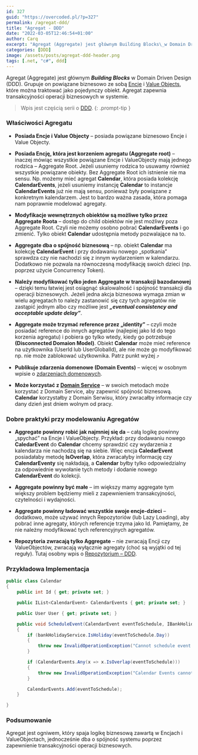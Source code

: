 ```yaml
---
id: 327
guid: "https://overcoded.pl/?p=327"
permalink: /agregat-ddd/
title: "Agregat - DDD"
date: "2022-03-05T12:46:54+01:00"
author: Carq
excerpt: "Agregat (Aggregate) jest głównym Building Blocks\_w Domain Driven Design (DDD). Grupuje on powiązane biznesowo ze sobą Encje i Value Objects, które można traktować jako pojedynczy obiekt. Agregat zapewnia trakcyjność operacji biznesowych w systemie."
categories: [DDD]
image: /assets/posts/agregat-ddd-header.png
tags: [.net, "c#", ddd]
---
```


Agregat (Aggregate) jest głównym **_Building Blocks_** w Domain Driven Design (DDD). Grupuje on powiązane biznesowo ze sobą [Encje](/encje-podstawy-ddd/) i [Value Objects](/value-objects/), które można traktować jako pojedynczy obiekt. Agregat zapewnia transakcyjności operacji biznesowych w systemie.

<!-- prettier-ignore-start  -->
> Wpis jest częścią serii o [DDD](/ddd/).
{: .prompt-tip }
<!-- prettier-ignore-end  -->

### Właściwości Agregatu

- **Posiada Encje i Value Objecty** – posiada powiązane biznesowo Encje i Value Objecty.

- **Posiada Encję, która jest korzeniem agregatu (Aggregate root)** – inaczej mówiąc wszystkie powiązane Encje i ValueObjecty mają jednego rodzica – Aggregate Root. Jeżeli usuniemy rodzica to usuwamy również wszystkie powiązane obiekty. Bez Aggregate Root ich istnienie nie ma sensu. Np. możemy mieć agregat **Calendar**, która posiada kolekcję **CalendarEvents**, jeżeli usuniemy instancję **Calendar** to instancje **CalendarEvents** już nie mają sensu, ponieważ były powiązane z konkretnym kalendarzem. Jest to bardzo ważna zasada, która pomaga nam poprawnie modelować agregaty.

- **Modyfikacje wewnętrznych obiektów są możliwe tylko przez Aggregate Roota** – dostęp do child obiektów nie jest możliwy poza Aggregate Root. Czyli nie możemy osobno pobrać **CalendarEvents** i go zmienić. Tylko obiekt **Calendar** udostępnia metody pozwalające na to.

- **Aggregate dba o spójność biznesową** – np. obiekt **Calendar** ma kolekcję **CalendarEvent** i przy dodawaniu nowego „spotkania” sprawdza czy nie nachodzi się z innym wydarzeniem w kalendarzu. Dodatkowo nie pozwala na równoczesną modyfikację swoich dzieci (np. poprzez użycie Concurrency Token).

- **Należy modyfikować tylko jeden Aggregate w transakcji bazodanowej** – dzięki temu łatwiej jest osiągnąć skalowalność i spójność transakcji dla operacji biznesowych. Jeżeli jedna akcja biznesowa wymaga zmian w wielu agregatach to należy zastanowić się czy tych agregatów nie zastąpić jednym albo czy możliwe jest **_„eventual consistency and acceptable update delay”_**.

- **Aggregate może trzymać reference przez „identity”** – czyli może posiadać reference do innych agregatów (najlepiej jako Id do tego korzenia agregatu) i pobiera go tylko wtedy, kiedy go potrzebuje **(Disconnected Domaion Model)**. Obiekt **Calendar** może mieć reference na użytkownika (UserId lub UserGlobalId), ale nie może go modyfikować np. nie może zablokować użytkownika. Patrz punkt wyżej ⤴️

- **Publikuje zdarzenia domenowe (Domain Events)** – więcej w osobnym wpisie o [zdarzeniach domenowych](/zdarzenia-domenowe-ddd/).

- **Może korzystać z [Domain Service](/domain-services-ddd/)** – w swoich metodach może korzystać z Domain Service, aby zapewnić spójność biznesową. **Calendar** korzystałby z Domain Serwisu, który zwracałby informacje czy dany dzień jest dniem wolnym od pracy.

### Dobre praktyki przy modelowaniu Agregatów

- **Aggregate powinny robić jak najmniej się da** – całą logikę powinny „spychać” na Encje i ValueObjecty. Przykład: przy dodawaniu nowego **CaledarEvent** do **Calendar** chcemy sprawdzić czy wydarzenia z kalendarza nie nachodzą się na siebie. Więc encja **CaledarEvent** posiadałaby metodę **IsOverlap**, która zwracałyby informację czy **CalendarEventy** się nakładają, a **Calendar** byłby tylko odpowiedzialny za odpowiednie wywołanie tych metody i dodanie nowego **CalendarEvent** do kolekcji.

- **Aggregate powinny być małe** – im większy mamy aggregate tym większy problem będziemy mieli z zapewnieniem transakcyjności, czytelności i wydajności.

- **Aggregate powinny ładować wszystkie swoje encje-dzieci** – dodatkowo, może używać innych Repozytoriów (lub Lazy Loading), aby pobrać inne agregaty, których referencje trzyma jako Id. Pamiętamy, że nie należny modyfikować tych referencyjnych agregatów.

- **Repozytoria zwracają tylko Aggregate** – nie zwracają Encji czy ValueObjectów, zwracają wyłącznie agregaty (choć są wyjątki od tej reguły). Tutaj osobny wpis o [Repozytorium – DDD](/posts/repozytorium-ddd/).

### Przykładowa Implementacja

```csharp
public class Calendar
{
    public int Id { get; private set; }

    public IList<CalendarEvent> CalendarEvents { get; private set; }

    public User User { get; private set; }

    public void ScheduleEvent(CalendarEvent eventToSchedule, IBankHolidayService bankHolidayService)
    {
        if (bankHolidayService.IsHoliday(eventToSchedule.Day))
        {
            throw new InvalidOperationException("Cannot schedule event on bank holiday!");
        }

        if (CalendarEvents.Any(x => x.IsOverlap(eventToSchedule)))
        {
            throw new InvalidOperationException("Calendar Events cannot overlap!");
        }

        CalendarEvents.Add(eventToSchedule);
    }

}

```

### Podsumowanie

Agregat jest ogniwem, który spaja logikę biznesową zawartą w Encjach i ValueObjectach, jednocześnie dba o spójność systemu poprzez zapewnienie transakcyjności operacji biznesowych.
